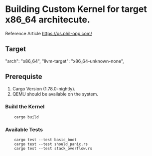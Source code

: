 # Building Custom Kernel for target x86_64 architecute.
Reference Article https://os.phil-opp.com/

## Target
   "arch": "x86_64",
   "llvm-target": "x86_64-unknown-none",

## Prerequiste
1. Cargo Version (1.78.0-nightly).
2. QEMU should be available on the system.

### Build the Kernel
```
    cargo build
```
### Available Tests
```
    cargo test --test basic_boot
    cargo test --test should_panic.rs
    cargo test --test stack_overflow.rs
```

